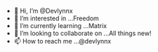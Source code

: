 - 👋 Hi, I’m @Devlynnx
- 👀 I’m interested in ...Freedom
- 🌱 I’m currently learning ...Matrix
- 💞️ I’m looking to collaborate on ...All things new!
- 📫 How to reach me ...@devlynnx

<!---https://github.com/Devsex/import-maps.gitname="octolytics-url" content="https://collector.github.com/github/collect"
Devlynnx/Devlynnx is a ✨ special ✨ repository because its `README.md` (this file) appears on your GitHub profile.
You can click the Preview link to take a look at your changes.
--->

